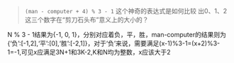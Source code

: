 > `(man - computer + 4) % 3 - 1` 这个神奇的表达式是如何比较
> 出0、1、2这三个数字在“剪刀石头布”意义上的大小的？

N % 3 - 1结果为{-1, 0, 1}，分别对应着负，平，胜，man-computer的结果则为{‘负’:[-1,2],‘平’:[0],‘胜’:[-2,1]}，对于‘负’来说，需要满足(x-1)%3-1=(x+2)%3-1=-1,可见x应满足3N+1和3K-2,K和N均为整数，x应该大于2

